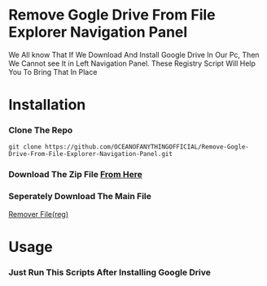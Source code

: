 # Remove Gogle Drive From File Explorer Navigation Panel
We All know That If We Download And Install Google Drive In Our Pc, Then We Cannot 
see It in Left Navigation Panel. These Registry Script Will Help You To Bring That 
In Place
# Installation
### Clone The Repo
```
git clone https://github.com/OCEANOFANYTHINGOFFICIAL/Remove-Gogle-Drive-From-File-Explorer-Navigation-Panel.git
```
### Download The Zip File [From Here](https://github.com/OCEANOFANYTHINGOFFICIAL/Remove-Gogle-Drive-From-File-Explorer-Navigation-Panel/archive/refs/heads/main.zip)
### Seperately Download The Main File
[Remover File(reg)](https://github.com/OCEANOFANYTHINGOFFICIAL/Remove-Gogle-Drive-From-File-Explorer-Navigation-Panel/raw/main/Remove_Google_Drive_from_navigation_pane.reg)
# Usage

### Just Run This Scripts After Installing Google Drive
